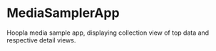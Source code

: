 # MediaSamplerApp
Hoopla media sample app, displaying collection view of top data and respective detail views.
